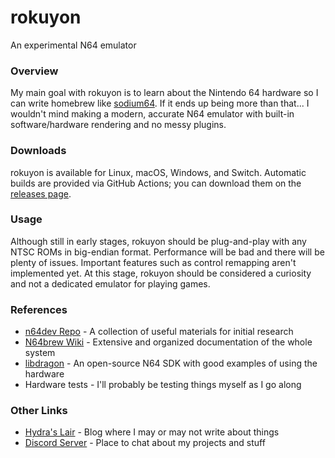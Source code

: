 # rokuyon
An experimental N64 emulator

### Overview
My main goal with rokuyon is to learn about the Nintendo 64 hardware so I can write homebrew like [sodium64](https://github.com/Hydr8gon/sodium64). If it ends up being more than that... I wouldn't mind making a modern, accurate N64 emulator with built-in software/hardware rendering and no messy plugins.

### Downloads
rokuyon is available for Linux, macOS, Windows, and Switch. Automatic builds are provided via GitHub Actions; you can download them on the [releases page](https://github.com/Hydr8gon/rokuyon/releases).

### Usage
Although still in early stages, rokuyon should be plug-and-play with any NTSC ROMs in big-endian format. Performance will be bad and there will be plenty of issues. Important features such as control remapping aren't implemented yet. At this stage, rokuyon should be considered a curiosity and not a dedicated emulator for playing games.

### References
* [n64dev Repo](https://github.com/mikeryan/n64dev) - A collection of useful materials for initial research
* [N64brew Wiki](https://n64brew.dev/wiki/Main_Page) - Extensive and organized documentation of the whole system
* [libdragon](https://github.com/DragonMinded/libdragon) - An open-source N64 SDK with good examples of using the hardware
* Hardware tests - I'll probably be testing things myself as I go along

### Other Links
* [Hydra's Lair](https://hydr8gon.github.io) - Blog where I may or may not write about things
* [Discord Server](https://discord.gg/JbNz7y4) - Place to chat about my projects and stuff
